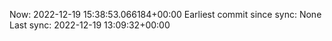 Now: 2022-12-19 15:38:53.066184+00:00 Earliest commit since sync: None Last sync: 2022-12-19 13:09:32+00:00
